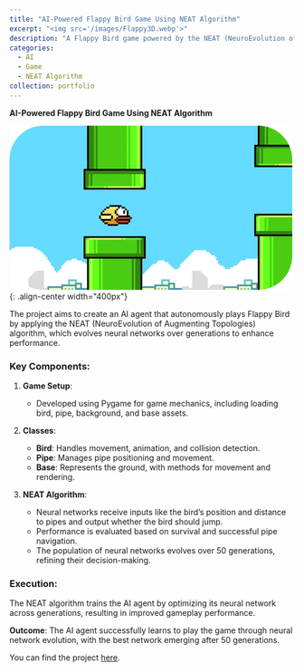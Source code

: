 ```yaml
---
title: "AI-Powered Flappy Bird Game Using NEAT Algorithm"
excerpt: "<img src='/images/Flappy3D.webp'>"
description: "A Flappy Bird game powered by the NEAT (NeuroEvolution of Augmenting Topologies) algorithm that evolves neural networks to control the bird."
categories: 
  - AI
  - Game
  - NEAT Algorithm
collection: portfolio
---
```


**AI-Powered Flappy Bird Game Using NEAT Algorithm**

![Flappy](/images/flappy.png){: .align-center width="400px"}

The project aims to create an AI agent that autonomously plays Flappy Bird by applying the NEAT (NeuroEvolution of Augmenting Topologies) algorithm, which evolves neural networks over generations to enhance performance.

### Key Components:

1. **Game Setup**: 
   - Developed using Pygame for game mechanics, including loading bird, pipe, background, and base assets.

2. **Classes**:
   - **Bird**: Handles movement, animation, and collision detection.
   - **Pipe**: Manages pipe positioning and movement.
   - **Base**: Represents the ground, with methods for movement and rendering.

3. **NEAT Algorithm**:
   - Neural networks receive inputs like the bird’s position and distance to pipes and output whether the bird should jump.
   - Performance is evaluated based on survival and successful pipe navigation.
   - The population of neural networks evolves over 50 generations, refining their decision-making.

### Execution:
The NEAT algorithm trains the AI agent by optimizing its neural network across generations, resulting in improved gameplay performance.

**Outcome**: The AI agent successfully learns to play the game through neural network evolution, with the best network emerging after 50 generations. 

You can find the project [here](https://github.com/sourish-ml/AI-Powered-Flappy-Bird-Game-Using-NEAT-Algorithm).